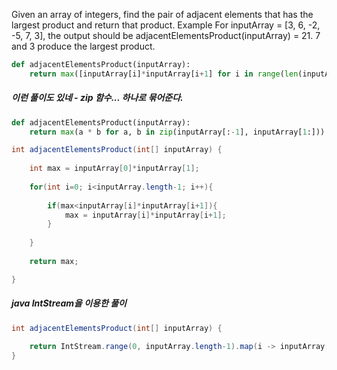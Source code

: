 Given an array of integers, find the pair of adjacent elements that has the largest product and return that product.
Example
For inputArray = [3, 6, -2, -5, 7, 3], the output should be
adjacentElementsProduct(inputArray) = 21.
7 and 3 produce the largest product.
```python
def adjacentElementsProduct(inputArray):
    return max([inputArray[i]*inputArray[i+1] for i in range(len(inputArray)-1)])
```

##### 이런 풀이도 있네 - zip 함수... 하나로 묶어준다.
```python
def adjacentElementsProduct(inputArray):
    return max(a * b for a, b in zip(inputArray[:-1], inputArray[1:]))
```

```java
int adjacentElementsProduct(int[] inputArray) {
    
    int max = inputArray[0]*inputArray[1];
    
    for(int i=0; i<inputArray.length-1; i++){
        
        if(max<inputArray[i]*inputArray[i+1]){
            max = inputArray[i]*inputArray[i+1];
        }
        
    }
    
    return max;

}
```

##### java IntStream을 이용한 풀이
```java
int adjacentElementsProduct(int[] inputArray) {
    
    return IntStream.range(0, inputArray.length-1).map(i -> inputArray[i]*inputArray[i+1]).max().getAsInt();
}
```